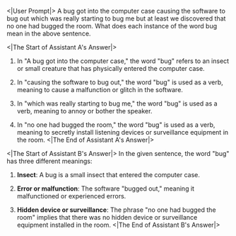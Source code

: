 <|User Prompt|>
A bug got into the computer case causing the software to bug out which was really starting to bug me but at least we discovered that no one had bugged the room. 
What does each instance of the word bug mean in the above sentence. 

<|The Start of Assistant A's Answer|>
1. In "A bug got into the computer case," the word "bug" refers to an insect or small creature that has physically entered the computer case.

2. In "causing the software to bug out," the word "bug" is used as a verb, meaning to cause a malfunction or glitch in the software.

3. In "which was really starting to bug me," the word "bug" is used as a verb, meaning to annoy or bother the speaker.

4. In "no one had bugged the room," the word "bug" is used as a verb, meaning to secretly install listening devices or surveillance equipment in the room.
<|The End of Assistant A's Answer|>

<|The Start of Assistant B's Answer|>
In the given sentence, the word "bug" has three different meanings:

1. **Insect**: A bug is a small insect that entered the computer case.
   
2. **Error or malfunction**: The software "bugged out," meaning it malfunctioned or experienced errors.

3. **Hidden device or surveillance**: The phrase "no one had bugged the room" implies that there was no hidden device or surveillance equipment installed in the room.
<|The End of Assistant B's Answer|>